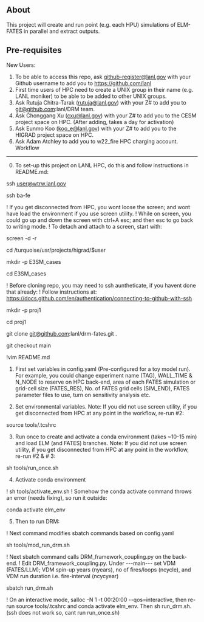About
--------------------------------------------------------------------------------

This project will create and run point (e.g. each HPU) simulations of ELM-FATES in parallel and extract outputs.

Pre-requisites
--------------------------------------------------------------------------------
New Users:

1. To be able to access this repo, ask github-register@lanl.gov with your Github username to add you to https://github.com/lanl
2. First time users of HPC need to create a UNIX group in their name (e.g. LANL moniker) to be able to be added to other UNIX groups.
3. Ask Rutuja Chitra-Tarak (rutuja@lanl.gov) with your Z# to add you to git@github.com:lanl/DRM team.
4. Ask Chonggang Xu (cxu@lanl.gov) with your Z# to add you to the CESM project space on HPC. (After adding, takes a day for activation)
5. Ask Eunmo Koo (koo_e@lanl.gov) with your Z# to add you to the HIGRAD project space on HPC.
6. Ask Adam Atchley to add you to w22_fire HPC charging account.
Workflow
--------------------------------------------------------------------------------
0. To set-up this project on LANL HPC, do this and follow instructions in README.md:

ssh user@wtrw.lanl.gov

ssh ba-fe

! If you get disconnected from HPC, you wont loose the screen; and wont have load the environment if you use screen utility.
! While on screen, you could go up and down the screen with ctrl+A esc; and then esc to go back to writing mode.
! To detach and attach to a screen, start with:

screen -d -r

cd /turquoise/usr/projects/higrad/$user

mkdir -p E3SM_cases

cd E3SM_cases

! Before cloning repo, you may need to ssh auntheticate, if you havent done that already: 
! Follow instructions at: https://docs.github.com/en/authentication/connecting-to-github-with-ssh

mkdir -p proj1

cd proj1

git clone git@github.com:lanl/drm-fates.git .

git checkout main

!vim README.md

1. First set variables in config.yaml (Pre-configured for a toy model run). For example, you could change experiment name (TAG), WALL_TIME & N_NODE to reserve on HPC back-end, area of each FATES simulation or grid-cell size (FATES_RES), No. of FATES grid cells (SIM_END), FATES parameter files to use, turn on sensitivity analysis etc. 

2. Set environmental variables. Note: If you did not use screen utility, if you get disconnected from HPC at any point in the workflow, re-run #2:

source tools/.tcshrc

3. Run once to create and activate a conda environment (takes ~10-15 min) and load ELM (and FATES) branches. Note: If you did not use screen utility, if you get disconnected from HPC at any point in the workflow, re-run #2 & # 3:

sh tools/run_once.sh

4. Activate conda environment

! sh tools/activate_env.sh 
! Somehow the conda activate command throws an error (needs fixing), so run it outside:

conda activate elm_env

5. Then to run DRM:

! Next command modifies sbatch commands based on config.yaml

sh tools/mod_run_drm.sh 

! Next sbatch command calls DRM_framework_coupling.py on the back-end.
! Edit DRM_framework_coupling.py. Under ---main--- set VDM (FATES/LLM); VDM spin-up years (nyears), no of fires/loops (ncycle), and VDM run duration i.e. fire-interval (ncycyear)

sbatch run_drm.sh 

! On an interactive mode, salloc -N 1 -t 00:20:00 --qos=interactive, then re-run source tools/.tcshrc and conda activate elm_env. Then sh run_drm.sh. (ssh does not work so, cant run run_once.sh)
